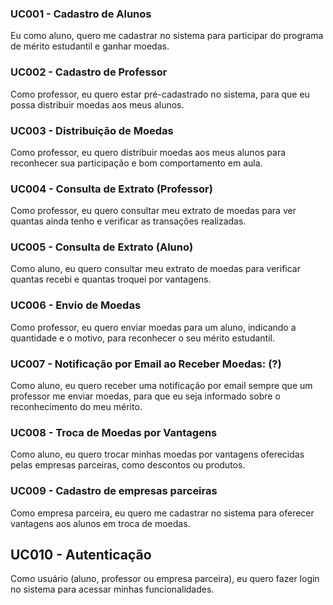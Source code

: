 ### UC001 - Cadastro de Alunos
Eu como aluno, quero me cadastrar no sistema para participar do programa de mérito estudantil e ganhar moedas. 

### UC002 - Cadastro de Professor
Como professor, eu quero estar pré-cadastrado no sistema, para que eu possa distribuir moedas aos meus alunos.

### UC003 - Distribuição de Moedas
Como professor, eu quero distribuir moedas aos meus alunos para reconhecer sua participação e bom comportamento em aula.

### UC004 - Consulta de Extrato (Professor)
Como professor, eu quero consultar meu extrato de moedas para ver quantas ainda tenho e verificar as transações realizadas.

### UC005 - Consulta de Extrato (Aluno)
Como aluno, eu quero consultar meu extrato de moedas para verificar quantas recebi e quantas troquei por vantagens.

### UC006 - Envio de Moedas 
Como professor, eu quero enviar moedas para um aluno, indicando a quantidade e o motivo, para reconhecer o seu mérito estudantil.

### UC007 - Notificação por Email ao Receber Moedas: (?)
Como aluno, eu quero receber uma notificação por email sempre que um professor me enviar moedas, para que eu seja informado sobre o reconhecimento do meu mérito.

### UC008 - Troca de Moedas por Vantagens
Como aluno, eu quero trocar minhas moedas por vantagens oferecidas pelas empresas parceiras, como descontos ou produtos.

### UC009 - Cadastro de empresas parceiras
Como empresa parceira, eu quero me cadastrar no sistema para oferecer vantagens aos alunos em troca de moedas.

## UC010 - Autenticação
Como usuário (aluno, professor ou empresa parceira), eu quero fazer login no sistema para acessar minhas funcionalidades.
